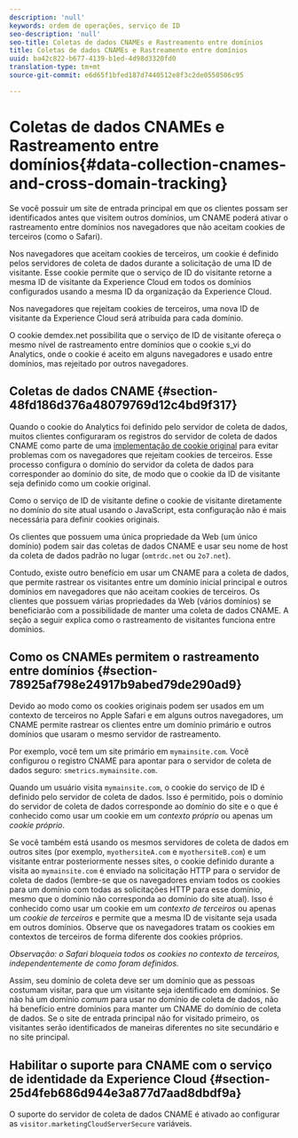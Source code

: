 ```yaml
---
description: 'null'
keywords: ordem de operações, serviço de ID
seo-description: 'null'
seo-title: Coletas de dados CNAMEs e Rastreamento entre domínios
title: Coletas de dados CNAMEs e Rastreamento entre domínios
uuid: ba42c822-b677-4139-b1ed-4d98d3320fd0
translation-type: tm+mt
source-git-commit: e6d65f1bfed187d7440512e8f3c2de0550506c95

---
```



# Coletas de dados CNAMEs e Rastreamento entre domínios{#data-collection-cnames-and-cross-domain-tracking}

Se você possuir um site de entrada principal em que os clientes possam ser identificados antes que visitem outros domínios, um CNAME poderá ativar o rastreamento entre domínios nos navegadores que não aceitam cookies de terceiros (como o Safari).

Nos navegadores que aceitam cookies de terceiros, um cookie é definido pelos servidores de coleta de dados durante a solicitação de uma ID de visitante. Esse cookie permite que o serviço de ID do visitante retorne a mesma ID de visitante da Experience Cloud em todos os domínios configurados usando a mesma ID da organização da Experience Cloud.

Nos navegadores que rejeitam cookies de terceiros, uma nova ID de visitante da Experience Cloud será atribuída para cada domínio.

O cookie demdex.net possibilita que o serviço de ID de visitante ofereça o mesmo nível de rastreamento entre domínios que o cookie s_vi do Analytics, onde o cookie é aceito em alguns navegadores e usado entre domínios, mas rejeitado por outros navegadores.

## Coletas de dados CNAME {#section-48fd186d376a48079769d12c4bd9f317}

Quando o cookie do Analytics foi definido pelo servidor de coleta de dados, muitos clientes configuraram os registros do servidor de coleta de dados CNAME como parte de uma [implementação de cookie original](https://marketing.adobe.com/resources/help/en_US/whitepapers/first_party_cookies/) para evitar problemas com os navegadores que rejeitam cookies de terceiros. Esse processo configura o domínio do servidor da coleta de dados para corresponder ao domínio do site, de modo que o cookie da ID de visitante seja definido como um cookie original.

Como o serviço de ID de visitante define o cookie de visitante diretamente no domínio do site atual usando o JavaScript, esta configuração não é mais necessária para definir cookies originais.

Os clientes que possuem uma única propriedade da Web (um único domínio) podem sair das coletas de dados CNAME e usar seu nome de host da coleta de dados padrão no lugar (`omtrdc.net` ou `2o7.net`).

Contudo, existe outro benefício em usar um CNAME para a coleta de dados, que permite rastrear os visitantes entre um domínio inicial principal e outros domínios em navegadores que não aceitam cookies de terceiros. Os clientes que possuem várias propriedades da Web (vários domínios) se beneficiarão com a possibilidade de manter uma coleta de dados CNAME. A seção a seguir explica como o rastreamento de visitantes funciona entre domínios.

## Como os CNAMEs permitem o rastreamento entre domínios {#section-78925af798e24917b9abed79de290ad9}

Devido ao modo como os cookies originais podem ser usados em um contexto de terceiros no Apple Safari e em alguns outros navegadores, um CNAME permite rastrear os clientes entre um domínio primário e outros domínios que usaram o mesmo servidor de rastreamento.

Por exemplo, você tem um site primário em `mymainsite.com`. Você configurou o registro CNAME para apontar para o servidor de coleta de dados seguro: `smetrics.mymainsite.com`.

Quando um usuário visita `mymainsite.com`, o cookie do serviço de ID é definido pelo servidor de coleta de dados. Isso é permitido, pois o domínio do servidor de coleta de dados corresponde ao domínio do site e o que é conhecido como usar um cookie em um *contexto próprio* ou apenas um *cookie próprio*.

Se você também está usando os mesmos servidores de coleta de dados em outros sites (por exemplo, `myothersiteA.com` e `myothersiteB.com`) e um visitante entrar posteriormente nesses sites, o cookie definido durante a visita ao `mymainsite.com` é enviado na solicitação HTTP para o servidor de coleta de dados (lembre-se que os navegadores enviam todos os cookies para um domínio com todas as solicitações HTTP para esse domínio, mesmo que o domínio não corresponda ao domínio do site atual). Isso é conhecido como usar um cookie em um *contexto de terceiros* ou apenas um *cookie de terceiros* e permite que a mesma ID de visitante seja usada em outros domínios. Observe que os navegadores tratam os cookies em contextos de terceiros de forma diferente dos cookies próprios.

*Observação: o Safari bloqueia todos os cookies no contexto de terceiros, independentemente de como foram definidos.*

Assim, seu domínio de coleta deve ser um domínio que as pessoas costumam visitar, para que um visitante seja identificado em domínios. Se não há um domínio *comum* para usar no domínio de coleta de dados, não há benefício entre domínios para manter um CNAME do domínio de coleta de dados. Se o site de entrada principal não for visitado primeiro, os visitantes serão identificados de maneiras diferentes no site secundário e no site principal.

## Habilitar o suporte para CNAME com o serviço de identidade da Experience Cloud {#section-25d4feb686d944e3a877d7aad8dbdf9a}

O suporte do servidor de coleta de dados CNAME é ativado ao configurar as `visitor.marketingCloudServerSecure` variáveis.
